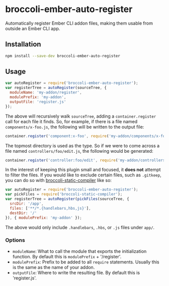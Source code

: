 # broccoli-ember-auto-register

Automatically register Ember CLI addon files, making them usable from outside
an Ember CLI app.

## Installation

```sh
npm install --save-dev broccoli-ember-auto-register
```

## Usage

```js
var autoRegister = require('broccoli-ember-auto-register');
var registerTree = autoRegister(sourceTree, {
  moduleName: 'my-addon/register',
  modulePrefix: 'my-addon',
  outputFile: 'register.js'
});
```

The above will recursively walk `sourceTree`, adding a `container.register`
call for each file it finds. So, for example, if there is a file named
`components/x-foo.js`, the following will be written to the output file:

```js
container.register('component:x-foo', require('my-addon/components/x-foo')['default']);
```

The topmost directory is used as the type. So if we were to come across a file
named `controllers/foo/edit.js`, the following would be generated:

```js
container.register('controller:foo/edit', require('my-addon/controllers/foo/edit')['default']);
```

In the interest of keeping this plugin small and focused, it **does not**
attempt to filter the files. If you would like to exclude certain files, such
as `.gitkeep`, you can do so with
[broccoli-static-compiler][broccoli-static-compiler] like so:

```js
var autoRegister = require('broccoli-ember-auto-register');
var pickFiles = require('broccoli-static-compiler');
var registerTree = autoRegister(pickFiles(sourceTree, {
  srcDir: '/app',
  files: ['**/*.{handlebars,hbs,js}'],
  destDir: '/'
}), { modulePrefix: 'my-addon' });
```

The above would only include `.handlebars`, `.hbs`, or `.js` files under
`app/`.

### Options

* `moduleName`: What to call the module that exports the initialization
  function. By default this is `modulePrefix` + '/register'.
* `modulePrefix`: Prefix to be added to all `require` statements. Usually this
  is the same as the name of your addon.
* `outputFile`: Where to write the resulting file. By default this is
  'register.js'.

[broccoli-static-compiler]: https://github.com/joliss/broccoli-static-compiler
